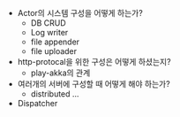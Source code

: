 - Actor의 시스템 구성을 어떻게 하는가?
  - DB CRUD
  - Log writer
  - file appender
  - file uploader
- http-protocal을 위한 구성은 어떻게 하셨는지?
  - play-akka의 관계
- 여러개의 서버에 구성할 때 어떻게 해야 하는가?
  - distributed ...
- Dispatcher
